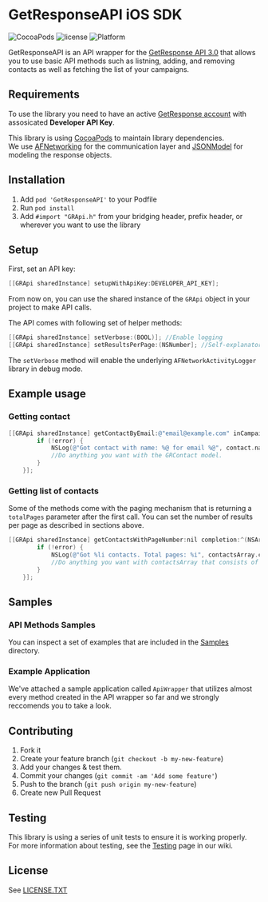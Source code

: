 # GetResponseAPI iOS SDK
![CocoaPods](https://img.shields.io/cocoapods/v/GetResponseAPI.svg) ![license](https://img.shields.io/cocoapods/l/GetResponseAPI.svg) ![Platform](https://img.shields.io/cocoapods/p/GetResponseAPI.svg)

GetResponseAPI is an API wrapper for the [GetResponse API 3.0](https://apidocs.getresponse.com/en/v3) that allows you to use basic API methods such as listning, adding, and removing contacts as well as fetching the list of your campaigns.

## Requirements

To use the library you need to have an active [GetResponse account](http://getresponse.com) with assosicated **Developer API Key**.

This library is using [CocoaPods](https://cocoapods.org/) to maintain library dependencies.  
We use [AFNetworking](https://github.com/AFNetworking/AFNetworking) for the communication layer and [JSONModel](https://github.com/icanzilb/JSONModel) for modeling the response objects.

## Installation
1. Add `pod 'GetResponseAPI'` to your Podfile
2. Run `pod install`
3. Add `#import "GRApi.h"` from your bridging header, prefix header, or wherever you want to use the library

## Setup

First, set an API key:

```objective-c
[[GRApi sharedInstance] setupWithApiKey:DEVELOPER_API_KEY];
```
From now on, you can use the shared instance of the `GRApi` object in your project to make API calls.

The API comes with following set of helper methods:

```objective-c
[[GRApi sharedInstance] setVerbose:(BOOL)]; //Enable logging
[[GRApi sharedInstance] setResultsPerPage:(NSNumber]; //Self-explanatory
```

The `setVerbose` method will enable the underlying `AFNetworkActivityLogger` library in debug mode.

## Example usage

### Getting contact
```objective-c
[[GRApi sharedInstance] getContactByEmail:@"email@example.com" inCampaign:@"existing_campaign_name" completion:^(GRContact *contact, NSError *error) {
        if (!error) {
            NSLog(@"Got contact with name: %@ for email %@", contact.name, contact.email);
            //Do anything you want with the GRContact model.
        }
    }];
```
### Getting list of contacts
Some of the methods come with the paging mechanism that is returning a `totalPages` parameter after the first call. You can set the number of results per page as described in sections above.

```objective-c
[[GRApi sharedInstance] getContactsWithPageNumber:nil completion:^(NSArray *contactsArray, NSNumber *totalPages, NSError *error) {
        if (!error) {
            NSLog(@"Got %li contacts. Total pages: %i", contactsArray.count, totalPages.intValue);
            //Do anything you want with contactsArray that consists of GRContact models
        }
    }];
```

## Samples
### API Methods Samples
You can inspect a set of examples that are included in the [Samples](Samples/) directory.

### Example Application
We've attached a sample application called `ApiWrapper` that utilizes almost every method created in the API wrapper so far and we strongly reccomends you to take a look.

## Contributing

1. Fork it
2. Create your feature branch (`git checkout -b my-new-feature`)
3. Add your changes & test them.
4. Commit your changes (`git commit -am 'Add some feature'`)
5. Push to the branch (`git push origin my-new-feature`)
6. Create new Pull Request

## Testing
This library is using a series of unit tests to ensure it is working properly.  
For more information about testing, see the [Testing](https://github.com/GetResponse/iOS-Developer-Kit/wiki/Testing) page in our wiki.

## License
See [LICENSE.TXT](LICENSE.TXT)
